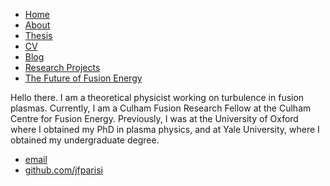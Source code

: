  <html>
      <head>
         <title>Jason Parisi, Nuclear Fusion Physicist</title>
         <!-- link to main stylesheet -->
         <link rel="stylesheet" type="text/css" href="/css/main.css">
     </head>
     <body>
         <nav>
             <ul>
                 <li><a href="/">Home</a></li>
             <li><a href="/about/about.html/">About</a></li>
              <li><a href="https://jfparisi.github.io/img/thesismain.pdf" target="_blank">Thesis</a></li>
               <li><a href="https://jfparisi.github.io/img/jasonParisi2021CV.pdf" target="_blank">CV</a></li>
                 <li><a href="/blog/blog.html">Blog</a></li>
             <li><a href="/research/research_projects/html">Research Projects</a></li>
             <li><a href="/book/book.html">The Future of Fusion Energy</a></li>
             </ul>
         </nav>
         <div class="container">
             <div class="blurb">
                 <p>Hello there. I am a theoretical physicist working on turbulence in fusion plasmas. Currently, I am a Culham Fusion Research Fellow at the Culham Centre for Fusion Energy. Previously, I was at the University of Oxford where I obtained my PhD in plasma physics, and at Yale University, where I obtained my undergraduate degree. </p>
             </div><!-- /.blurb -->
         </div><!-- /.container -->
         <footer>
             <ul>
                 <li><a href="mailto:jasonfrancisparisi@gmail.com">email</a></li>
                 <li><a href="https://github.com/jfparisi">github.com/jfparisi</a></li>
             </ul>
         </footer>
     </body>
 </html>
